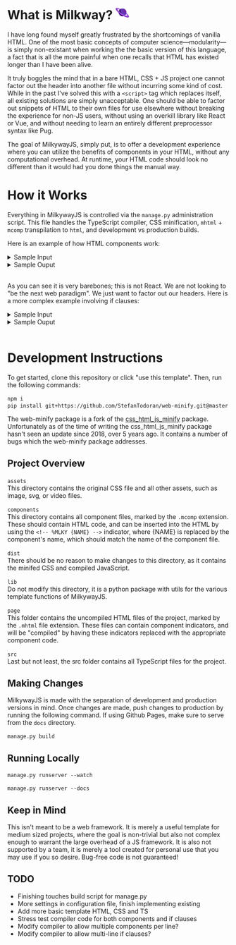 <h1>What is Milkway? <img width="30px" height="30px" src="assets/logo.svg"/></h1>

I have long found myself greatly frustrated by the shortcomings of vanilla HTML. One of the most basic concepts of computer science—modularity—is simply non-existant when working the the basic version of this language, a fact that is all the more painful when one recalls that HTML has existed longer than I have been alive.

It truly boggles the mind that in a bare HTML, CSS + JS project one cannot factor out the header into another file without incurring some kind of cost. While in the past I've solved this with a `<script>` tag which replaces itself, all existing solutions are simply unacceptable. One should be able to factor out snippets of HTML to their own files for use elsewhere without breaking the experience for non-JS users, without using an overkill library like React or Vue, and without needing to learn an entirely different preprocessor syntax like Pug.

The goal of MilkywayJS, simply put, is to offer a development experience where you can utilize the benefits of components in your HTML, without any computational overhead. At runtime, your HTML code should look no different than it would had you done things the manual way.

# How it Works

Everything in MilkywayJS is controlled via the `manage.py` administration script. This file handles the TypeScript compiler, CSS minification, `mhtml` + `mcomp` transpilation to `html`, and development vs production builds.

Here is an example of how HTML components work:

<details>
<summary>Sample Input</summary>

index.mhtml
```html
<div><!-- %MLKY FOO text="bar" size="16px" --></div>
```

foo.mcomp
```html
<p style="font-size: {{ size }};">{{ text }}</p>
```

</details>

<details>
<summary>Sample Ouput</summary>

index.html
```html
<div><p style="font-size: 16px;">bar</p></div>
```

</details><br>

As you can see it is very barebones; this is not React. We are not looking to "be the next web paradigm". We just want to factor out our headers. Here is a more complex example involving if clauses:

<details>
<summary>Sample Input</summary>

index.mhtml
```html
<h1>An Image Icon</h1>
<!-- %MLKY ICON src="image.png" caption="Hello World" size="25px" -->
```

icon.mcomp
```html
<img src="{{ src }}" style="width: {{ size }}; height: {{ size }};"/>
{[ %if caption ]}<p>{{ caption }}</p>{[ %endif ]}
```

</details>

<details>
<summary>Sample Ouput</summary>

index.html
```html
<h1>An Image Icon</h1>
<img src="image.png" style="width: 25px; height: 25px;"/>
<p>Hello World</p>
```

</details><br>

# Development Instructions

To get started, clone this repository or click "use this template". Then, run the following commands:

```shell
npm i
pip install git+https://github.com/StefanTodoran/web-minify.git@master
```

The web-minify package is a fork of the [css_html_js_minify](https://github.com/juancarlospaco/css-html-js-minify) package. Unfortunately as of the time of writing the css_html_js_minify package hasn't seen an update since 2018, over 5 years ago. It contains a number of bugs which the web-minify package addresses.

## Project Overview

`assets`<br>
This directory contains the original CSS file and all other assets, such as image, svg, or video files.

`components`<br>
This directory contains all component files, marked by the `.mcomp` extension. These should contain HTML code, and can be inserted into the HTML by using the `<!-- %MLKY {NAME} -->` indicator, where {NAME} is replaced by the component's name, which should match the name of the component file.

`dist`<br>
There should be no reason to make changes to this directory, as it contains the minifed CSS and compiled JavaScript.

`lib`<br>
Do not modify this directory, it is a python package with utils for the various template functions of MilkywayJS.

`page`<br>
This folder contains the uncompiled HTML files of the project, marked by the `.mhtml` file extension. These files can contain component indicators, and will be "compiled" by having these indicators replaced with the appropriate component code.

`src`<br>
Last but not least, the src folder contains all TypeScript files for the project.

## Making Changes

MilkywayJS is made with the separation of development and production versions in mind. Once changes are made, push changes to production by running the following command. If using Github Pages, make sure to serve from the `docs` directory.

```
manage.py build
```

## Running Locally

```
manage.py runserver --watch
```
```
manage.py runserver --docs
```

## Keep in Mind

This isn't meant to be a web framework. It is merely a useful template for medium sized projects, where the goal is non-trivial but also not complex enough to warrant the large overhead of a JS framework. It is also not supported by a team, it is merely a tool created for personal use that you may use if you so desire. Bug-free code is not guaranteed!

## TODO

* Finishing touches build script for manage.py
* More settings in configuration file, finish implementing existing
* Add more basic template HTML, CSS and TS
* Stress test compiler code for both components and if clauses
* Modify compiler to allow multiple components per line?
* Modify compiler to allow multi-line if clauses?